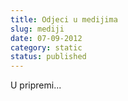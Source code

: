 ```yaml
---
title: Odjeci u medijima
slug: mediji
date: 07-09-2012
category: static
status: published
---
```

<p>
U pripremi...
</p>